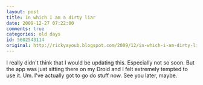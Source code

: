 ```yaml
---
layout: post
title: In which I am a dirty liar
date: 2009-12-27 07:22:00
comments: true
categories: old days
id: 5602543114
original: http://rickyayoub.blogspot.com/2009/12/in-which-i-am-dirty-liar.html
---
```


I really didn't think that I would be updating this. Especially not so soon. But the app was just sitting there on my Droid and I felt extremely tempted to use it. Um. I've actually got to go do stuff now. See you later, maybe.
